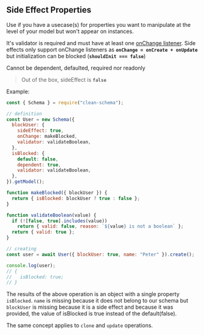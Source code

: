 ## Side Effect Properties

Use if you have a usecase(s) for properties you want to manipulate at the level of your model but won't appear on instances.

It's validator is required and must have at least one [onChange listener](../life-cycles.md#onchange). Side effects only support onChange listeners as **`onChange = onCreate + onUpdate`** but initialization can be blocked (**`shouldInit === false`**)

Cannot be dependent, defaulted, required nor readonly

> Out of the box, sideEffect is **`false`**

Example:

```js
const { Schema } = require("clean-schema");

// definition
const User = new Schema({
  blockUser: {
    sideEffect: true,
    onChange: makeBlocked,
    validator: validateBoolean,
  },
  isBlocked: {
    default: false,
    dependent: true,
    validator: validateBoolean,
  },
}).getModel();

function makeBlocked({ blockUser }) {
  return { isBlocked: blockUser ? true : false };
}

function validateBoolean(value) {
  if (![false, true].includes(value))
    return { valid: false, reason: `${value} is not a boolean` };
  return { valid: true };
}

// creating
const user = await User({ blockUser: true, name: "Peter" }).create();

console.log(user);
// {
//   isBlocked: true;
// }
```

The results of the above operation is an object with a single property `isBlocked`. `name` is missing because it does not belong to our schema but `blockUser` is missing because it is a side effect and because it was provided, the value of isBlocked is true instead of the default(false).

The same concept applies to `clone` and `update` operations.
